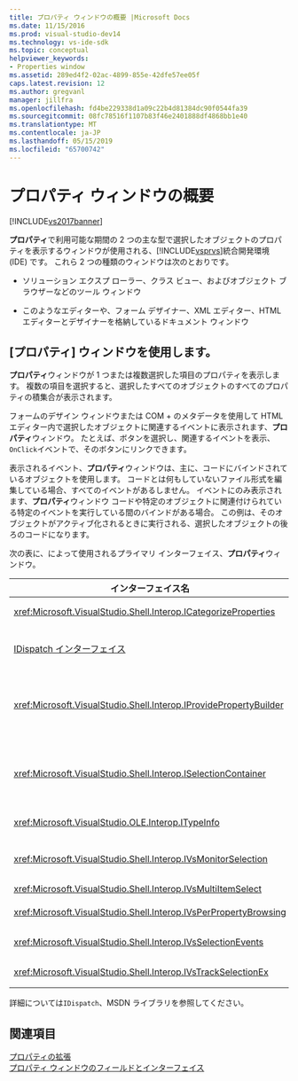 ```yaml
---
title: プロパティ ウィンドウの概要 |Microsoft Docs
ms.date: 11/15/2016
ms.prod: visual-studio-dev14
ms.technology: vs-ide-sdk
ms.topic: conceptual
helpviewer_keywords:
- Properties window
ms.assetid: 289ed4f2-02ac-4899-855e-42dfe57ee05f
caps.latest.revision: 12
ms.author: gregvanl
manager: jillfra
ms.openlocfilehash: fd4be229338d1a09c22b4d81384dc90f0544fa39
ms.sourcegitcommit: 08fc78516f1107b83f46e2401888df4868bb1e40
ms.translationtype: MT
ms.contentlocale: ja-JP
ms.lasthandoff: 05/15/2019
ms.locfileid: "65700742"
---
```

# <a name="properties-window-overview"></a>プロパティ ウィンドウの概要
[!INCLUDE[vs2017banner](../../includes/vs2017banner.md)]

**プロパティ**で利用可能な期間の 2 つの主な型で選択したオブジェクトのプロパティを表示するウィンドウが使用される、[!INCLUDE[vsprvs](../../includes/vsprvs-md.md)]統合開発環境 (IDE) です。 これら 2 つの種類のウィンドウは次のとおりです。  
  
- ソリューション エクスプ ローラー、クラス ビュー、およびオブジェクト ブラウザーなどのツール ウィンドウ  
  
- このようなエディターや、フォーム デザイナー、XML エディター、HTML エディターとデザイナーを格納しているドキュメント ウィンドウ  
  
## <a name="using-the-properties-window"></a>[プロパティ] ウィンドウを使用します。  
 **プロパティ**ウィンドウが 1 つまたは複数選択した項目のプロパティを表示します。 複数の項目を選択すると、選択したすべてのオブジェクトのすべてのプロパティの積集合が表示されます。  
  
 フォームのデザイン ウィンドウまたは COM + のメタデータを使用して HTML エディター内で選択したオブジェクトに関連するイベントに表示されます、**プロパティ**ウィンドウ。 たとえば、ボタンを選択し、関連するイベントを表示、`OnClick`イベントで、そのボタンにリンクできます。  
  
 表示されるイベント、**プロパティ**ウィンドウは、主に、コードにバインドされているオブジェクトを使用します。 コードとは何もしていないファイル形式を編集している場合、すべてのイベントがあるしません。 イベントにのみ表示されます、**プロパティ**ウィンドウ コードや特定のオブジェクトに関連付けられている特定のイベントを実行している間のバインドがある場合。 この例は、そのオブジェクトがアクティブ化されるときに実行される、選択したオブジェクトの後ろのコードになります。  
  
 次の表に、によって使用されるプライマリ インターフェイス、**プロパティ**ウィンドウ。  
  
|インターフェイス名|説明|  
|--------------------|-----------------|  
|<xref:Microsoft.VisualStudio.Shell.Interop.ICategorizeProperties>|カテゴリの一覧を示します、**プロパティ**ウィンドウの各プロパティをカテゴリにマップされます。|  
|[IDispatch インターフェイス](https://msdn.microsoft.com/ebbff4bc-36b2-4861-9efa-ffa45e013eb5)|オブジェクトのメソッドとプロパティ プログラミング ツールとオートメーションをサポートする他のアプリケーションを公開します。|  
|<xref:Microsoft.VisualStudio.Shell.Interop.IProvidePropertyBuilder>|省略記号 (...) ボタンが呼び出されます*ビルダー*オブジェクト自体によって実装されたモーダル ダイアログ ウィンドウを開くです。 値を簡単に型指定されていないテキスト フィールド内のユーザーによって場合、使用されます。 たとえばの RGB 値を決定するカラー ピッカーを開きます使用可能性があります。|  
|<xref:Microsoft.VisualStudio.Shell.Interop.ISelectionContainer>|表示される情報の更新に使用されるオブジェクトにアクセスできるように、**プロパティ**ウィンドウ。 <xref:Microsoft.VisualStudio.Shell.Interop.ISelectionContainer> 各ウィンドウを表示する関連のプロパティで選択可能オブジェクトを含む Vspackage によって実装されます。|  
|<xref:Microsoft.VisualStudio.OLE.Interop.ITypeInfo>|インターフェイスと構造体のフィールドのメソッドなどのオブジェクトの種類について説明します。|  
|<xref:Microsoft.VisualStudio.Shell.Interop.IVsMonitorSelection>|Vspackage の選択項目のイベント通知を受け取ると、現在のプロジェクト階層、項目、要素の値、およびコマンド UI コンテキストに関する情報を取得できるようにします。|  
|<xref:Microsoft.VisualStudio.Shell.Interop.IVsMultiItemSelect>|複数の選択内容にアクセスできる環境を提供します。|  
|<xref:Microsoft.VisualStudio.Shell.Interop.IVsPerPropertyBrowsing>|表示される一部のプロパティのローカライズされた名前を指定するために使用、**プロパティ**ウィンドウ。|  
|<xref:Microsoft.VisualStudio.Shell.Interop.IVsSelectionEvents>|現在の選択、要素の値、またはコマンド UI コンテキストへの変更の登録済みの Vspackage に通知します。|  
|<xref:Microsoft.VisualStudio.Shell.Interop.IVsTrackSelectionEx>|現在選択されている変更を環境に通知し、新しい選択範囲に関連する階層と項目の情報へのアクセスを提供します。|  
  
 詳細については`IDispatch`、MSDN ライブラリを参照してください。  
  
## <a name="see-also"></a>関連項目  
 [プロパティの拡張](../../extensibility/internals/extending-properties.md)   
 [プロパティ ウィンドウのフィールドとインターフェイス](../../extensibility/internals/properties-window-fields-and-interfaces.md)
